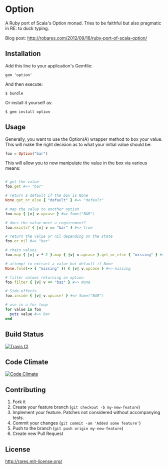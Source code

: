 # Option

A Ruby port of Scala's Option monad. Tries to be faithful
but also pragmatic in RE: to duck typing.

Blog post: http://robares.com/2012/09/16/ruby-port-of-scala-option/

## Installation

Add this line to your application's Gemfile:

    gem 'option'

And then execute:

    $ bundle

Or install it yourself as:

    $ gem install option

## Usage

Generally, you want to use the Option(A) wrapper method to box
your value. This will make the right decision as to what your initial
value should be:

```ruby
foo = Option("bar")
```

This will allow you to now manipulate the value in the box via various means:

```ruby

# get the value
foo.get #=> "bar"

# return a default if the box is None
None.get_or_else { "default" } #=> "default"

# map the value to another option
foo.map { |v| v.upcase } #=> Some("BAR")

# does the value meet a requirement?
foo.exists? { |v| v == "bar" } #=> true

# return the value or nil depending on the state
foo.or_nil #=> "bar"

# chain values
foo.map { |v| v * 2 }.map { |v| v.upcase }.get_or_else { "missing" } #=> BARBAR

# attempt to extract a value but default if None
None.fold(-> { "missing" }) { |v| v.upcase } #=> missing

# filter values returning an option
foo.filter { |v| v == "baz" } #=> None

# Side-effects
foo.inside { |v| v.upcase! } #=> Some("BAR")

# use in a for loop
for value in foo
  puts value #=> bar
end
```

## Build Status
[![Travis CI](https://secure.travis-ci.org/rares/option.png)](http://travis-ci.org/rares/option)

## Code Climate
[![Code Climate](https://codeclimate.com/github/rares/option.png)](https://codeclimate.com/github/rares/option)

## Contributing

1. Fork it
2. Create your feature branch (`git checkout -b my-new-feature`)
3. Implement your feature. Patches not considered without accompanying tests.
4. Commit your changes (`git commit -am 'Added some feature'`)
5. Push to the branch (`git push origin my-new-feature`)
6. Create new Pull Request

## License
http://rares.mit-license.org/
